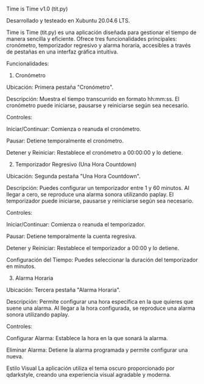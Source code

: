 Time is Time v1.0 (tit.py)

Desarrollado y testeado en Xubuntu 20.04.6 LTS.

Time is Time (tit.py) es una aplicación diseñada para gestionar el tiempo de manera sencilla y eficiente.
Ofrece tres funcionalidades principales: cronómetro, temporizador regresivo y alarma horaria,
accesibles a través de pestañas en una interfaz gráfica intuitiva.


Funcionalidades:



1. Cronómetro

Ubicación: Primera pestaña "Cronómetro".

Descripción:
Muestra el tiempo transcurrido en formato hh:mm:ss.
El cronómetro puede iniciarse, pausarse y reiniciarse según sea necesario.

Controles:

Iniciar/Continuar: Comienza o reanuda el cronómetro.

Pausar: Detiene temporalmente el cronómetro.

Detener y Reiniciar: Restablece el cronómetro a 00:00:00 y lo detiene.



2. Temporizador Regresivo (Una Hora Countdown)

Ubicación: Segunda pestaña "Una Hora Countdown".

Descripción:
Puedes configurar un temporizador entre 1 y 60 minutos.
Al llegar a cero, se reproduce una alarma sonora utilizando paplay.
El temporizador puede iniciarse, pausarse y reiniciarse según sea necesario.

Controles:

Iniciar/Continuar: Comienza o reanuda el temporizador.

Pausar: Detiene temporalmente la cuenta regresiva.

Detener y Reiniciar: Restablece el temporizador a 00:00 y lo detiene.

Configuración del Tiempo: Puedes seleccionar la duración del temporizador en minutos.



3. Alarma Horaria

Ubicación: Tercera pestaña "Alarma Horaria".

Descripción:
Permite configurar una hora específica en la que quieres que suene una alarma.
Al llegar a la hora configurada, se reproduce una alarma sonora utilizando paplay.

Controles:

Configurar Alarma: Establece la hora en la que sonará la alarma.

Eliminar Alarma: Detiene la alarma programada y permite configurar una nueva.


Estilo Visual
La aplicación utiliza el tema oscuro proporcionado por qdarkstyle, creando una experiencia visual agradable y moderna.

